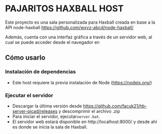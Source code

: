 # PAJARITOS HAXBALL HOST

Este proyecto es una sala personalizada para Haxball creada en base a la API node-haxball https://github.com/wxyz-abcd/node-haxball/

Además, cuenta con una interfaz gráfica a través de un servidor web, al cual se puede acceder desde el navegador en

## Cómo usarlo

### Instalación de dependencias

-   Este host requiere la previa instalación de Node (https://nodejs.org/)

### Ejecutar el servidor

-   Descargar la última versión desde https://github.com/facuk21/hb-server-picad/releases y descomprimir el archivo .zip
-   Para iniciar el servidor, ejecutar`server.bat`.
-   El servidor web estará disponible en http://localhost:8000/ y desde ahí es donde se inicia la sala de Haxball.
